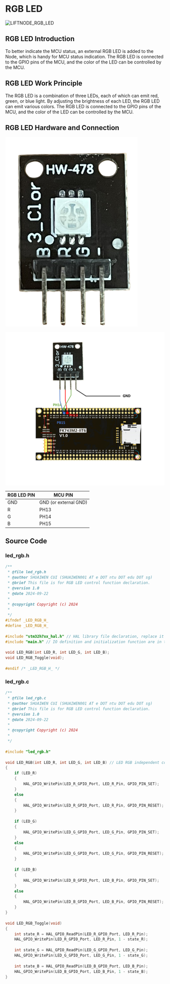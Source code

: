 # RGB LED

![LIFTNODE_RGB_LED](LIFTNODE_RGB_LED.png)

## RGB LED Introduction

To better indicate the MCU status, an external RGB LED is added to the Node, which is handy for MCU status indication. The RGB LED is connected to the GPIO pins of the MCU, and the color of the LED can be controlled by the MCU.

## RGB LED Work Principle

The RGB LED is a combination of three LEDs, each of which can emit red, green, or blue light. By adjusting the brightness of each LED, the RGB LED can emit various colors. The RGB LED is connected to the GPIO pins of the MCU, and the color of the LED can be controlled by the MCU.

## RGB LED Hardware and Connection

![rgb_led](RGB_LED.png)

![rgb_wiring](RGB_WIRING.png)

| RGB LED PIN | MCU PIN |
|----------|---------|
| GND      | GND (or external GND)    |
| R      | PH13     |
| G     | PH14     |
| B     | PH15     |

## Source Code

### led_rgb.h

```c
/**
 * @file led_rgb.h
 * @author SHUAIWEN CUI (SHUAIWEN001 AT e DOT ntu DOT edu DOT sg)
 * @brief This file is for RGB LED control function declaration.
 * @version 1.0
 * @date 2024-09-22
 *
 * @copyright Copyright (c) 2024
 *
 */
#ifndef _LED_RGB_H_
#define _LED_RGB_H_

#include "stm32h7xx_hal.h" // HAL library file declaration, replace it with the corresponding file according to the actual situation
#include "main.h" // IO definition and initialization function are in the main.c file, must be referenced

void LED_RGB(int LED_R, int LED_G, int LED_B);
void LED_RGB_Toggle(void); 

#endif /* _LED_RGB_H_ */

```

### led_rgb.c

```c
/**
 * @file led_rgb.c
 * @author SHUAIWEN CUI (SHUAIWEN001 AT e DOT ntu DOT edu DOT sg)
 * @brief This file is for RGB LED control function declaration.
 * @version 1.0
 * @date 2024-09-22
 *
 * @copyright Copyright (c) 2024
 *
 */

#include "led_rgb.h"

void LED_RGB(int LED_R, int LED_G, int LED_B) // LED RGB independent control function (0 is off, other values are on)
{
    if (LED_R)
    {
        HAL_GPIO_WritePin(LED_R_GPIO_Port, LED_R_Pin, GPIO_PIN_SET);
    }
    else
    {
        HAL_GPIO_WritePin(LED_R_GPIO_Port, LED_R_Pin, GPIO_PIN_RESET);
    }

    if (LED_G)
    {
        HAL_GPIO_WritePin(LED_G_GPIO_Port, LED_G_Pin, GPIO_PIN_SET);
    }
    else
    {
        HAL_GPIO_WritePin(LED_G_GPIO_Port, LED_G_Pin, GPIO_PIN_RESET);
    }

    if (LED_B)
    {
        HAL_GPIO_WritePin(LED_B_GPIO_Port, LED_B_Pin, GPIO_PIN_SET);
    }
    else
    {
        HAL_GPIO_WritePin(LED_B_GPIO_Port, LED_B_Pin, GPIO_PIN_RESET);
    }
}

void LED_RGB_Toggle(void)
{
    int state_R = HAL_GPIO_ReadPin(LED_R_GPIO_Port, LED_R_Pin);
    HAL_GPIO_WritePin(LED_R_GPIO_Port, LED_R_Pin, 1 - state_R);

    int state_G = HAL_GPIO_ReadPin(LED_G_GPIO_Port, LED_G_Pin);
    HAL_GPIO_WritePin(LED_G_GPIO_Port, LED_G_Pin, 1 - state_G);

    int state_B = HAL_GPIO_ReadPin(LED_B_GPIO_Port, LED_B_Pin);
    HAL_GPIO_WritePin(LED_B_GPIO_Port, LED_B_Pin, 1 - state_B);
}
```